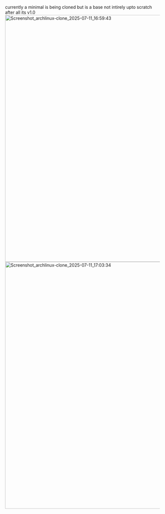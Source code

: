 currently a minimal is being cloned but is a base not intirely upto scratch after all its v1.0
<img width="1280" height="800" alt="Screenshot_archlinux-clone_2025-07-11_16:59:43" src="https://github.com/user-attachments/assets/8f5c43f2-c8d2-47ca-a001-a7fc4fef4f47" />
<img width="1280" height="800" alt="Screenshot_archlinux-clone_2025-07-11_17:03:34" src="https://github.com/user-attachments/assets/7e611f33-143d-449e-96d8-55873e112b59" />

